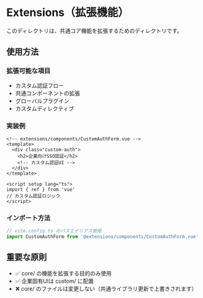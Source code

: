 # Extensions（拡張機能）

このディレクトリは、共通コア機能を拡張するためのディレクトリです。

## 使用方法

### 拡張可能な項目
- カスタム認証フロー
- 共通コンポーネントの拡張
- グローバルプラグイン
- カスタムディレクティブ

### 実装例

```vue
<!-- extensions/components/CustomAuthForm.vue -->
<template>
  <div class="custom-auth">
    <h2>企業向けSSO認証</h2>
    <!-- カスタム認証UI -->
  </div>
</template>

<script setup lang="ts">
import { ref } from 'vue'
// カスタム認証ロジック
</script>
```

### インポート方法

```typescript
// vite.config.ts のパスエイリアス使用
import CustomAuthForm from '@extensions/components/CustomAuthForm.vue'
```

## 重要な原則

- ✅ core/ の機能を拡張する目的のみ使用
- ✅ 企業固有UIは custom/ に配置
- ❌ core/ のファイルは変更しない（共通ライブラリ更新で上書きされます）
